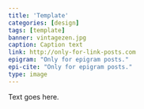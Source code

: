 ```yaml
---
title: 'Template'
categories: [design]
tags: [template]
banner: vintagezen.jpg
caption: Caption text
link: http://only-for-link-posts.com
epigram: "Only for epigram posts."
epi-cite: "Only for epigram posts."
type: image
---
```


Text goes here.